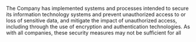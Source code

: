 The  Company  has  implemented  systems  and  processes  intended  to  secure  its  information  technology  systems  and  prevent
unauthorized access to or loss of sensitive data, and mitigate the impact of unauthorized access, including through the use of
encryption  and  authentication  technologies.  As  with  all  companies,  these  security  measures  may  not  be  sufficient  for  all